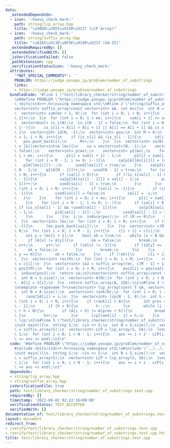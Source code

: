 ```yaml
---
data:
  _extendedDependsOn:
  - icon: ':heavy_check_mark:'
    path: string/lcp_array.hpp
    title: "\u9AD8\u3055\u914D\u5217 (LCP Array)"
  - icon: ':heavy_check_mark:'
    path: string/suffix_array.hpp
    title: "\u63A5\u5C3E\u8F9E\u914D\u5217 (SA-IS)"
  _extendedRequiredBy: []
  _extendedVerifiedWith: []
  _isVerificationFailed: false
  _pathExtension: cpp
  _verificationStatusIcon: ':heavy_check_mark:'
  attributes:
    '*NOT_SPECIAL_COMMENTS*': ''
    PROBLEM: https://judge.yosupo.jp/problem/number_of_substrings
    links:
    - https://judge.yosupo.jp/problem/number_of_substrings
  bundledCode: "#line 1 \"test/library_checker/string/number_of_substrings.test.cpp\"\
    \n#define PROBLEM \"https://judge.yosupo.jp/problem/number_of_substrings\"\n#include\
    \ <bits/stdc++.h>\nusing namespace std;\n#line 2 \"string/suffix_array.hpp\"\n\
    vector<int> suffix_array(const vector<int> &A, int mx){\n  int N = A.size();\n\
    \  vector<int> sum(mx + 1, 0);\n  for (int i = 0; i < N; i++){\n    sum[A[i] +\
    \ 1]++;\n  }\n  for (int i = 0; i < mx; i++){\n    sum[i + 1] += sum[i];\n  }\n\
    \  vector<bool> is_s(N);\n  is_s[N - 1] = false;\n  for (int i = N - 2; i >= 0;\
    \ i--){\n    is_s[i] = A[i] < A[i + 1] || A[i] == A[i + 1] && is_s[i + 1];\n \
    \ }\n  vector<int> id(N, -1);\n  vector<int> pos;\n  int M = 0;\n  for (int i\
    \ = 1; i < N; i++){\n    if (is_s[i] && !is_s[i - 1]){\n      id[i] = M;\n   \
    \   pos.push_back(i);\n      M++;\n    }\n  }\n  vector<int> sa(N);\n  auto induce\
    \ = [&](vector<int>& lms){\n    sa = vector<int>(N, -1);\n    vector<bool> used(N,\
    \ false);\n    vector<int> p(mx);\n    vector<int> p2(mx);\n    for (int i = 0;\
    \ i < mx; i++){\n      p[i] = sum[i + 1] - 1;\n      p2[i] = sum[i];\n    }\n\
    \    for (int i = M - 1; i >= 0; i--){\n      sa[p[A[lms[i]]]] = lms[i];\n   \
    \   p[A[lms[i]]]--;\n      used[lms[i]] = true;\n    }\n    sa[p2[A[N - 1]]] =\
    \ N - 1;\n    p2[A[N - 1]]++;\n    used[N - 1] = true;\n    for (int i = 0; i\
    \ < N; i++){\n      if (sa[i] > 0){\n        if (!is_s[sa[i] - 1] && !used[sa[i]\
    \ - 1]){\n          sa[p2[A[sa[i] - 1]]] = sa[i] - 1;\n          p2[A[sa[i] -\
    \ 1]]++;\n          used[sa[i] - 1] = true;\n        }\n      }\n    }\n    for\
    \ (int i = 0; i < N; i++){\n      if (sa[i] != -1){\n        if (id[sa[i]] !=\
    \ -1){\n          used[sa[i]] = false;\n          sa[i] = -1;\n        }\n   \
    \   }\n    }\n    for (int i = 0; i < mx; i++){\n      p[i] = sum[i + 1] - 1;\n\
    \    }\n    for (int i = N - 1; i >= 0; i--){\n      if (sa[i] > 0){\n       \
    \ if (is_s[sa[i] - 1] && !used[sa[i] - 1]){\n          sa[p[A[sa[i] - 1]]] = sa[i]\
    \ - 1;\n          p[A[sa[i] - 1]]--;\n          used[sa[i] - 1] = true;\n    \
    \    }\n      }\n    }\n  };\n  induce(pos);\n  if (M == 0){\n    return sa;\n\
    \  }\n  vector<int> lms;\n  for (int i = 0; i < N; i++){\n    if (id[sa[i]] !=\
    \ -1){\n      lms.push_back(sa[i]);\n    }\n  }\n  vector<int> c(M);\n  c[0] =\
    \ 0;\n  for (int i = 0; i < M - 1; i++){\n    c[i + 1] = c[i];\n    int x = lms[i];\n\
    \    int y = lms[i + 1];\n    bool ok = true;\n    while (x < N && y < N){\n \
    \     if (A[x] != A[y]){\n        ok = false;\n        break;\n      }\n     \
    \ x++;\n      y++;\n      if (id[x] != -1){\n        if (id[y] == -1){\n     \
    \     ok = false;\n        }\n        break;\n      }\n    }\n    if (x == N ||\
    \ y == N){\n      ok = false;\n    }\n    if (!ok){\n      c[i + 1]++;\n    }\n\
    \  }\n  vector<int> rec(M);\n  for (int i = 0; i < M; i++){\n    rec[id[lms[i]]]\
    \ = c[i];\n  }\n  vector<int> sa2 = suffix_array(rec, c[M - 1] + 1);\n  vector<int>\
    \ pos2(M);\n  for (int i = 0; i < M; i++){\n    pos2[i] = pos[sa2[i]];\n  }\n\
    \  induce(pos2);\n  return sa;\n}\nvector<int> suffix_array(const string &S){\n\
    \  int N = S.size();\n  vector<int> A(N);\n  for (int i = 0; i < N; i++){\n  \
    \  A[i] = S[i];\n  }\n  return suffix_array(A, 256);\n}\n#line 3 \"string/lcp_array.hpp\"\
    \ntemplate <typename T>\nvector<int> lcp_array(const T &A, vector<int> &SA){\n\
    \  int N = A.size();\n  vector<int> rank(N);\n  for (int i = 0; i < N; i++){\n\
    \    rank[SA[i]] = i;\n  }\n  vector<int> lcp(N - 1, 0);\n  int h = 0;\n  for\
    \ (int i = 0; i < N; i++){\n    if (rank[i] > 0){\n      int prev = SA[rank[i]\
    \ - 1];\n      if (h > 0){\n        h--;\n      }\n      while (i + h < N && prev\
    \ + h < N){\n        if (A[i + h] != A[prev + h]){\n          break;\n       \
    \ }\n        h++;\n      }\n      lcp[rank[i] - 1] = h;\n    }\n  }\n  return\
    \ lcp;\n}\n#line 5 \"test/library_checker/string/number_of_substrings.test.cpp\"\
    \nint main(){\n  string S;\n  cin >> S;\n  int N = S.size();\n  vector<int> SA\
    \ = suffix_array(S);\n  vector<int> LCP = lcp_array(S, SA);\n  long long ans =\
    \ 1;\n  for (int i = 0; i < N - 1; i++){\n    ans += i + 2 - LCP[i];\n  }\n  cout\
    \ << ans << endl;\n}\n"
  code: "#define PROBLEM \"https://judge.yosupo.jp/problem/number_of_substrings\"\n\
    #include <bits/stdc++.h>\nusing namespace std;\n#include \"../../../string/lcp_array.hpp\"\
    \nint main(){\n  string S;\n  cin >> S;\n  int N = S.size();\n  vector<int> SA\
    \ = suffix_array(S);\n  vector<int> LCP = lcp_array(S, SA);\n  long long ans =\
    \ 1;\n  for (int i = 0; i < N - 1; i++){\n    ans += i + 2 - LCP[i];\n  }\n  cout\
    \ << ans << endl;\n}"
  dependsOn:
  - string/lcp_array.hpp
  - string/suffix_array.hpp
  isVerificationFile: true
  path: test/library_checker/string/number_of_substrings.test.cpp
  requiredBy: []
  timestamp: '2022-09-02 02:22:16+09:00'
  verificationStatus: TEST_ACCEPTED
  verifiedWith: []
documentation_of: test/library_checker/string/number_of_substrings.test.cpp
layout: document
redirect_from:
- /verify/test/library_checker/string/number_of_substrings.test.cpp
- /verify/test/library_checker/string/number_of_substrings.test.cpp.html
title: test/library_checker/string/number_of_substrings.test.cpp
---
```

